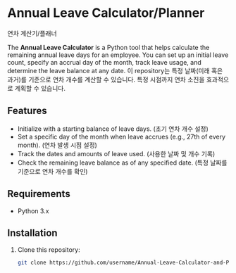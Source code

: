 # Annual Leave Calculator/Planner
연차 계산기/플래너


The **Annual Leave Calculator** is a Python tool that helps calculate the remaining annual leave days for an employee. 
You can set up an initial leave count, specify an accrual day of the month, track leave usage, and determine the leave balance at any date.
이 repository는 특정 날짜(미래 혹은 과거)를 기준으로 연차 개수를 계산할 수 있습니다.
특정 시점까지 연차 소진을 효과적으로 계획할 수 있습니다.

## Features

- Initialize with a starting balance of leave days.
(초기 연차 개수 설정)
- Set a specific day of the month when leave accrues (e.g., 27th of every month).
(연차 발생 시점 설정)
- Track the dates and amounts of leave used.
(사용한 날짜 및 개수 기록)
- Check the remaining leave balance as of any specified date.
(특정 날짜를 기준으로 연차 개수를 확인)

## Requirements

- Python 3.x

## Installation

1. Clone this repository:
   ```bash
   git clone https://github.com/username/Annual-Leave-Calculator-and-Planner.git
